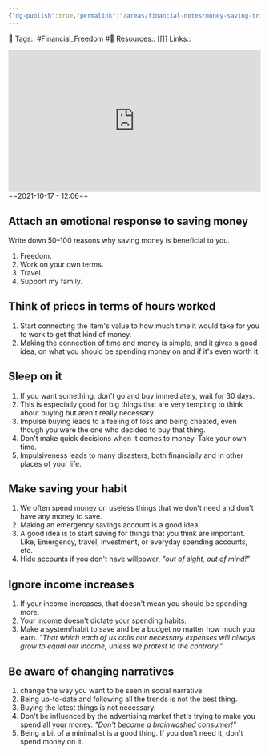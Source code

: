 ```yaml
---
{"dg-publish":true,"permalink":"/areas/financial-notes/money-saving-tricks/","dgPassFrontmatter":true,"noteIcon":"3","created":"2023-11-14T21:08:39.924+05:30","updated":"2023-12-19T20:13:36.670+05:30"}
---
```


🧶 Tags:: #Financial_Freedom #🌱 
Resources:: [[]]
Links::
<div style="position: relative; padding-bottom: 56.25%; /* 16:9 aspect ratio */">
  <iframe
    src="https://www.youtube.com/embed/bDEpev99RFI"
    style="position: absolute; top: 0; left: 0; width: 100%; height: 100%;"
    allow="autoplay; fullscreen"
    frameborder="0"
    scrolling="no"
  ></iframe>
</div>
==2021-10-17 - 12:06==

## Attach an emotional response to saving money
Write down 50–100 reasons why saving money is beneficial to you.
1. Freedom.
2. Work on your own terms.
3. Travel.
4. Support my family.

## Think of prices in terms of hours worked
1. Start connecting the item's value to how much time it would take for you to work to get that kind of money.
2. Making the connection of time and money is simple, and it gives a good idea, on what you should be spending money on and if it's even worth it.

## Sleep on it
1. If you want something, don't go and buy immediately, wait for 30 days.
2. This is especially good for big things that are very tempting to think about buying but aren't really necessary.
3. Impulse buying leads to a feeling of loss and being cheated, even though you were the one who decided to buy that thing.
4. Don't make quick decisions when it comes to money. Take your own time.
5. Impulsiveness leads to many disasters, both financially and in other places of your life.

## Make saving your habit
1. We often spend money on useless things that we don't need and don't have any money to save.
2. Making an emergency savings account is a good idea.
3. A good idea is to start saving for things that you think are important. Like, Emergency, travel, investment, or everyday spending accounts, etc.
4. Hide accounts if you don't have willpower, *"out of sight, out of mind!"*

## Ignore income increases
1. If your income increases, that doesn't mean you should be spending more.
2. Your income doesn't dictate your spending habits.
3. Make a system/habit to save and be a budget no matter how much you earn.
*"That which each of us calls our necessary expenses will always grow to equal our income, unless we protest to the contrary."*

## Be aware of changing narratives
1. change the way you want to be seen in social narrative.
2. Being up-to-date and following all the trends is not the best thing.
3. Buying the latest things is not necessary.
4. Don't be influenced by the advertising market that's trying to make you spend all your money. *"Don't become a brainwashed consumer!"*
5. Being a bit of a minimalist is a good thing. If you don't need it, don't spend money on it.